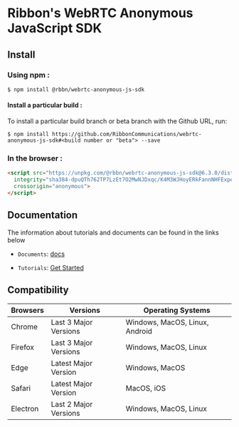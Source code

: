 # Ribbon's WebRTC Anonymous JavaScript SDK

## Install

### Using npm :

`$ npm install @rbbn/webrtc-anonymous-js-sdk`

#### Install a particular build :

To install a particular build branch or beta branch with the Github URL, run:

`$ npm install https://github.com/RibbonCommunications/webrtc-anonymous-js-sdk#<build number or "beta"> --save`

### In the browser :
```html
<script src="https://unpkg.com/@rbbn/webrtc-anonymous-js-sdk@6.3.0/dist/webrtc.js"
  integrity="sha384-dpuQTh762TP7LzEt7O2MwNJDxqc/K4M3WJHoyERkFannNHFExpeY3ErBi/gGAnBw"
  crossorigin="anonymous">
</script>
```
## Documentation

The information about tutorials and documents can be found in the links below

* `Documents`: [docs](https://RibbonCommunications.github.io/webrtc-anonymous-js-sdk/docs)

* `Tutorials`:  [Get Started](https://RibbonCommunications.github.io/webrtc-anonymous-js-sdk/tutorials/?config=blue#/Get%20Started)

## Compatibility

| Browsers | Versions              | Operating Systems              |
|----------|-----------------------|--------------------------------|
| Chrome   | Last 3 Major Versions | Windows, MacOS, Linux, Android |
| Firefox  | Last 3 Major Versions | Windows, MacOS, Linux          |
| Edge     | Latest Major Version  | Windows, MacOS                 |
| Safari   | Latest Major Version  | MacOS, iOS                     |
| Electron | Last 2 Major Versions | Windows, MacOS, Linux          |
